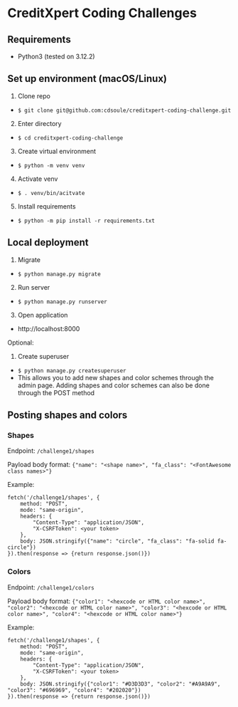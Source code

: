 # CreditXpert Coding Challenges

## Requirements
- Python3 (tested on 3.12.2)

## Set up environment (macOS/Linux)
1. Clone repo
- `$ git clone git@github.com:cdsoule/creditxpert-coding-challenge.git`
2. Enter directory
- `$ cd creditxpert-coding-challenge`
3. Create virtual environment
- `$ python -m venv venv`
4. Activate venv
- `$ . venv/bin/acitvate`
5. Install requirements
- `$ python -m pip install -r requirements.txt`

## Local deployment
1. Migrate
- `$ python manage.py migrate`
2. Run server
- `$ python manage.py runserver`
3. Open application
- http://localhost:8000

Optional:
1. Create superuser
- `$ python manage.py createsuperuser`
- This allows you to add new shapes and color schemes through the admin page. Adding shapes and color schemes can also be done through the POST method

## Posting shapes and colors
### Shapes
Endpoint:
`/challenge1/shapes`

Payload body format:
`{"name": "<shape name>", "fa_class": "<FontAwesome class names>"}`

Example:
```
fetch('/challenge1/shapes', {
    method: "POST",
    mode: "same-origin",
    headers: {
        "Content-Type": "application/JSON",
        "X-CSRFToken": <your token>
    },
    body: JSON.stringify({"name": "circle", "fa_class": "fa-solid fa-circle"})
}).then(response => {return response.json()})
```

### Colors
Endpoint:
`/challenge1/colors`

Payload body format:
`{"color1": "<hexcode or HTML color name>", "color2": "<hexcode or HTML color name>", "color3": "<hexcode or HTML color name>", "color4": "<hexcode or HTML color name>"}`

Example:
```
fetch('/challenge1/shapes', {
    method: "POST",
    mode: "same-origin",
    headers: {
        "Content-Type": "application/JSON",
        "X-CSRFToken": <your token>
    },
    body: JSON.stringify({"color1": "#D3D3D3", "color2": "#A9A9A9", "color3": "#696969", "color4": "#202020"})
}).then(response => {return response.json()})
```